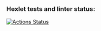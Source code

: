 ### Hexlet tests and linter status:
[![Actions Status](https://github.com/linearPy/python-project-lvl2/workflows/hexlet-check/badge.svg)](https://github.com/linearPy/python-project-lvl2/actions)